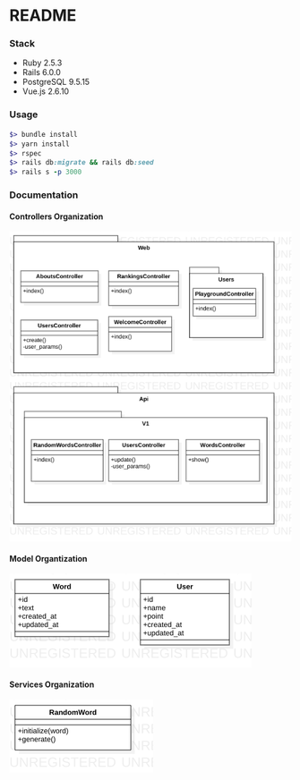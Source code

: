 # README

### Stack

- Ruby 2.5.3
- Rails 6.0.0
- PostgreSQL 9.5.15
- Vue.js 2.6.10

### Usage

```rb
$> bundle install
$> yarn install
$> rspec
$> rails db:migrate && rails db:seed
$> rails s -p 3000
```

### Documentation

#### Controllers Organization

![Controllers](/docs/images/controllers.png)

#### Model Organtization

![Models](/docs/images/models.png)

#### Services Organization

![Services](/docs/images/services.png)

